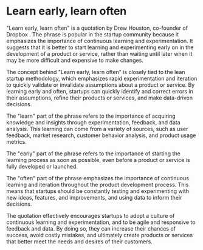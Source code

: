 # Learn early, learn often

"Learn early, learn often" is a quotation by Drew Houston, co-founder of Dropbox . The phrase is popular in the startup community because it emphasizes the importance of continuous learning and experimentation. It suggests that it is better to start learning and experimenting early on in the development of a product or service, rather than waiting until later when it may be more difficult and expensive to make changes.

The concept behind "Learn early, learn often" is closely tied to the lean startup methodology, which emphasizes rapid experimentation and iteration to quickly validate or invalidate assumptions about a product or service. By learning early and often, startups can quickly identify and correct errors in their assumptions, refine their products or services, and make data-driven decisions.

The "learn" part of the phrase refers to the importance of acquiring knowledge and insights through experimentation, feedback, and data analysis. This learning can come from a variety of sources, such as user feedback, market research, customer behavior analysis, and product usage metrics. 

The "early" part of the phrase refers to the importance of starting the learning process as soon as possible, even before a product or service is fully developed or launched.

The "often" part of the phrase emphasizes the importance of continuous learning and iteration throughout the product development process. This means that startups should be constantly testing and experimenting with new ideas, features, and improvements, and using data to inform their decisions.

The quotation effectively encourages startups to adopt a culture of continuous learning and experimentation, and to be agile and responsive to feedback and data. By doing so, they can increase their chances of success, avoid costly mistakes, and ultimately create products or services that better meet the needs and desires of their customers.
